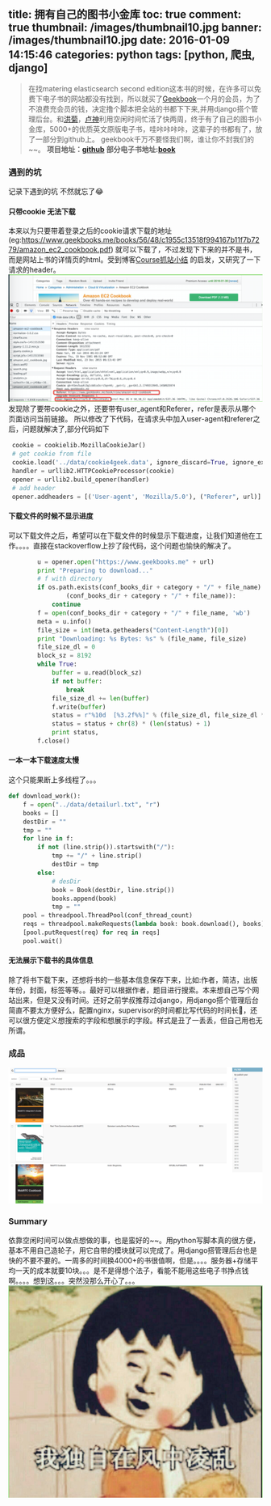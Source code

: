 title: 拥有自己的图书小金库
toc: true
comment: true
thumbnail: /images/thumbnail10.jpg
banner: /images/thumbnail10.jpg
date: 2016-01-09 14:15:46
categories: python
tags: [python, 爬虫, django]
---
> 在找matering elasticsearch second edition这本书的时候，在许多可以免费下电子书的网站都没有找到，所以就买了[Geekbook](https://www.geekbooks.me/category)一个月的会员，为了不浪费充会员的钱，决定撸个脚本把全站的书都下下来,并用django搭个管理后台。和[洪菊](https://github.com/KevinOfNeu)，[卢神](https://github.com/stephenluu)利用空闲时间忙活了快两周，终于有了自己的图书小金库，5000+的优质英文原版电子书，哇咔咔咔咔，这辈子的书都有了，放了一部分到github上。
geekbook千万不要怪我们啊，谁让你不封我们的~~。
**项目地址：[github](https://github.com/giraffe0813/GeekBook)**
**部分电子书地址:[book](https://github.com/Geek-Organization/geek-programming-books)**

<!-- more -->

### 遇到的坑
记录下遇到的坑 不然就忘了😂
#### 只带cookie 无法下载
本来以为只要带着登录之后的cookie请求下载的地址(eg:https://www.geekbooks.me/books/56/48/c1955c13518f994167b11f7b7279/amazon_ec2_cookbook.pdf) 就可以下载了，不过发现下下来的并不是书，而是网站上书的详情页的html。受到博客[Course抓站小结](http://www.jianshu.com/p/c3dbf8294c33) 的启发，又研究了一下请求的header。
![header](/images/header.jpg)
发现除了要带cookie之外，还要带有user_agent和Referer，refer是表示从哪个页面访问当前链接。
所以修改了下代码，在请求头中加入user-agent和referer之后，问题就解决了,部分代码如下
```python
 cookie = cookielib.MozillaCookieJar()
 # get cookie from file
 cookie.load('../data/cookie4geek.data', ignore_discard=True, ignore_expires=True)
 handler = urllib2.HTTPCookieProcessor(cookie)
 opener = urllib2.build_opener(handler)
 # add header
 opener.addheaders = [('User-agent', 'Mozilla/5.0'), ("Referer", url)]
```
#### 下载文件的时候不显示进度
可以下载文件之后，希望可以在下载文件的时候显示下载进度，让我们知道他在工作。。。。直接在stackoverflow上抄了段代码，这个问题也愉快的解决了。
```python
        u = opener.open("https://www.geekbooks.me" + url)
        print "Preparing to download..."
        # f with directory
        if os.path.exists(conf_books_dir + category + "/" + file_name) and detect_book(
                (conf_books_dir + category + "/" + file_name)):
            continue
        f = open(conf_books_dir + category + "/" + file_name, 'wb')
        meta = u.info()
        file_size = int(meta.getheaders("Content-Length")[0])
        print "Downloading: %s Bytes: %s" % (file_name, file_size)
        file_size_dl = 0
        block_sz = 8192
        while True:
            buffer = u.read(block_sz)
            if not buffer:
                break
            file_size_dl += len(buffer)
            f.write(buffer)
            status = r"%10d  [%3.2f%%]" % (file_size_dl, file_size_dl * 100. / file_size)
            status = status + chr(8) * (len(status) + 1)
            print status,
        f.close()
```
#### 一本一本下载速度太慢
这个只能果断上多线程了。。。
```python
def download_work():
    f = open("../data/detailurl.txt", "r")
    books = []
    destDir = ""
    tmp = ""
    for line in f:
        if not (line.strip()).startswith("/"):
            tmp += "/" + line.strip()
            destDir = tmp
        else:
            # desDir
            book = Book(destDir, line.strip())
            books.append(book)
            tmp = ""
    pool = threadpool.ThreadPool(conf_thread_count)
    reqs = threadpool.makeRequests(lambda book: book.download(), books)
    [pool.putRequest(req) for req in reqs]
    pool.wait()
```
#### 无法展示下载书的具体信息
除了将书下载下来，还想将书的一些基本信息保存下来，比如:作者，简洁，出版年份，封面，标签等等。。最好可以根据作者，题目进行搜索。本来想自己写个网站出来，但是又没有时间。还好之前学叔推荐过django，用django搭个管理后台简直不要太方便好么，配置nginx，supervisor的时间都比写代码的时间长👅，还可以很方便定义想搜索的字段和想展示的字段。样式是丑了一丢丢，但自己用也无所谓。
### 成品
![admin](/images/admin.jpg)

### Summary
依靠空闲时间可以做点想做的事，也是蛮好的~~。用python写脚本真的很方便，基本不用自己造轮子，用它自带的模块就可以完成了。用django搭管理后台也是快的不要不要的。一周多的时间换4000+的书很值啊，但是。。。。服务器+存储平均一天的成本就要10块。。。是不是得想个法子，看能不能用这些电子书挣点钱啊。。。。想到这。。。突然没那么开心了。。。
![lingluan](/images/lingluan.jpg)







